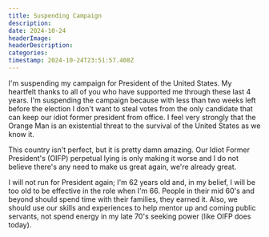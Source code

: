 ```yaml
---
title: Suspending Campaign
description: 
date: 2024-10-24
headerImage: 
headerDescription: 
categories: 
timestamp: 2024-10-24T23:51:57.408Z
---
```


I'm suspending my campaign for President of the United States. My heartfelt thanks to all of you who have supported me through these last 4 years. I'm suspending the campaign because with less than two weeks left before the election I don't want to steal votes from the only candidate that can keep our idiot former president from office. I feel very strongly that the Orange Man is an existential threat to the survival of the United States as we know it.

This country isn't perfect, but it is pretty damn amazing. Our Idiot Former President's (OIFP) perpetual lying is only making it worse and I do not believe there's any need to make us great again, we're already great.

I will not run for President again; I'm 62 years old and, in my belief, I will be too old to be effective in the role when I'm 66. People in their mid 60's and beyond should spend time with their families, they earned it. Also, we should use our skills and experiences to help mentor up and coming public servants, not spend energy in my late 70's seeking power (like OIFP does today).